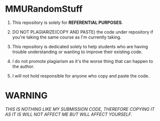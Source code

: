 # MMURandomStuff
1) This repository is solely for **REFERENTIAL PURPOSES**.

2) DO NOT PLAGIARIZE(COPY AND PASTE) the code under repository if you're taking the same course as I'm currently taking.
3) This repository is dedicated solely to help students who are having trouble understanding or wanting to improve their existing code. 
4) I do not promote plagiarism as it's the worse thing that can happen to the author.
5) I will not hold responsible for anyone who copy and paste the code.

# WARNING
*THIS IS NOTHING LIKE MY SUBMISSION CODE, THEREFORE COPYING IT AS IT IS WILL NOT AFFECT ME BUT WILL AFFECT YOURSELF.*
